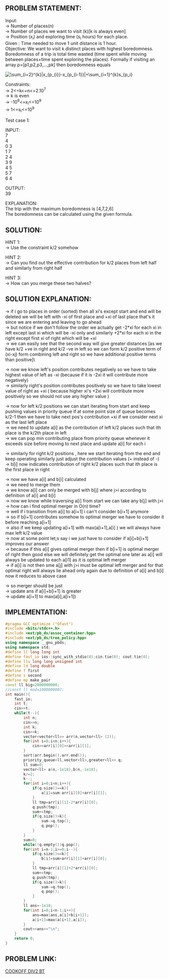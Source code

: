 PROBLEM STATEMENT:
--

Input:\
-> Number of places(n)\
-> Number of places we want to visit (k)[k is always even]\
-> Position (x<sub>i</sub>) and exploring time (s<sub>i</sub> hours) for each place. \
Given : Time needed to move 1 unit distance is 1 hour. \
Objective: We want to visit k distinct places with highest boredomness. Boredomness of a trip is total time wasted (time spent while moving between places+time spent exploring the places). Formally if visiting an array p=[p1,p2,p3,...,pk] then boredomness equals 
 

![ \sum_{i=2}^{k}|x_{p_{i}}-x_{p_{i-1}}|+\sum_{i=1}^{k}s_{p_i}](https://latex.codecogs.com/svg.image?%20%5Csum_%7Bi=2%7D%5E%7Bk%7D%7Cx_%7Bp_%7Bi%7D%7D-x_%7Bp_%7Bi-1%7D%7D%7C&plus;%5Csum_%7Bi=1%7D%5E%7Bk%7Ds_%7Bp_i%7D)


Constraints:\
-> 2<=k<=n<=2.10<sup>7</sup>\
-> k is even\
-> -10<sup>9</sup><=x<sub>i</sub><=10<sup>9</sup>\
-> 1<=s<sub>i</sub><=10<sup>9</sup>



Test case 1:

INPUT:\
7\
4\
0 3\
1 7\
2 4\
3 9\
4 5\
5 7\
6 4

OUTPUT:\
39

EXPLANATION:\
 The trip with the maximum boredomness is [4,7,2,6]\
The boredomness can be calculated using the given formula.

SOLUTION:
--

HINT 1:\
-> Use the constraint k/2 somehow

HINT 2:\
-> Can you find out the effective contribution for k/2 places from left half and similarly from right half

HINT 3:\
-> How can you merge these two halves?

SOLUTION EXPLANATION:
---

-> if i go to places in order (sorted) then all xi's except start and end will be deleted we will be left with -xi of first place and +xi of last place that's it since we are entering and leaving to go ahead\
-> but notice if we don't follow the order we actually get -2\*xi for each xi in left except last xi which will be -xi only and similarly +2\*xi for each xi in the right except first xi of right which will be +xi\
-> we can easily see that the second way will give greater distances [as we have k/2 +ve in right and k/2 -ve in left so we can form k/2 positive term of (xi-xj) form combining left and right so we have additional positive terms than positive]\

-> now we know left's position contributes negatively so we have to take highest value of left as -xi (because if it is -2xi it will contribute more negatively)\
-> similarly right's position contributes positively so we have to take lowest value of right as +xi ( because higher xi's +2xi will contribute more positively so we should not use any higher value )

-> now for left k/2 positions we can start iterating from start and keep pushing values in priority queue if at some point size of queue becomes k/2-1 then we have to take next pos's contribution +xi if we consider next xi as the last left place \
-> we need to update a[i] as the contribution of left k/2 places such that ith place is the k/2th place in left\
-> we can pop min contributing place from priority queue whenever it exceeds size before moving to next place and update a[i] for each i

-> similarly for right k/2 positions , here we start iterating from the end and keep operating similarly just adjust the contribution values (+ instead of -)\
-> b[i] now indicates contribution of right k/2 places such that ith place is the first place in right

-> now we have a[i] and b[i] calculated \
-> we need to merge them\
-> we know a[i] can only be merged with b[j] where j>i according to definition of a[i] and b[i] \
-> now we know while traversing a[i] from start we can take any b[j] with j>i \
-> how can i find optimal merger in O(n) time?\
-> well if i transition from a[i] to a[i+1] i can't consider b[i+1] anymore \
-> so if b[i+1] contributes somehow to optimal merger we have to consider it before reaching a[i+1]\
-> also if we keep updating a[i+1] with max(a[i+1],a[i] ) we will always have max left k/2 value \
-> now at some point let;s say i we just have to consider if a[i]+b[i+1] improves our answer \
-> because if this a[i] gives optimal merger then if b[i+1] is optimal merger of right then good else we will definitely get the optimal one later as a[i] will always be updated to each a[i1] as it is optimal left merger \
-> if a[i] is not then sme a[j] with j>i must be optimal left merger and for that optimal right will always lie ahead only again due to definition of a[i] and b[i] now it reduces to above case

-> so merger should be just\
-> update ans if a[i]+b[i+1] is greater\
-> update a[i+1] to max(a[i],a[i+1])

**IMPLEMENTATION:**
---

```cpp
#pragma GCC optimize ("Ofast")
#include <bits/stdc++.h>
#include <ext/pb_ds/assoc_container.hpp>
#include <ext/pb_ds/tree_policy.hpp>
using namespace __gnu_pbds;
using namespace std;
#define ll long long int
#define fast_io ios::sync_with_stdio(0);cin.tie(0); cout.tie(0);
#define llu long long unsigned int
#define ld long double
#define f first 
#define s second
#define mp make_pair
const ll big=2000000000;
//const ll mod=1000000007;
int main(){
    fast_io; 
    int t;
    cin>>t;
    while(t--){
        int n;
        cin>>n;
        int k;
        cin>>k;
        vector<vector<ll>> arr(n,vector<ll> (2));
        for(int i=0;i<n;i++){
            cin>>arr[i][0]>>arr[i][1];
        }
        sort(arr.begin(),arr.end());
        priority_queue<ll,vector<ll>,greater<ll>> q;
        ll sum=0;
        vector<ll> a(n,-1e18),b(n,-1e18);
        k/=2;
        k--;
        for(int i=0;i<n;i++){
            if(q.size()==k){
                a[i]=sum-arr[i][0]+arr[i][1];
            }
            ll tmp=arr[i][1]-2*arr[i][0];
            q.push(tmp);
            sum+=tmp;
            if(q.size()>k){
                sum-=q.top();
                q.pop();
            }
        }
        sum=0;
        while(!q.empty())q.pop();
        for(int i=n-1;i>=0;i--){
            if(q.size()==k){
                b[i]=sum+arr[i][1]+arr[i][0];
            }
            ll tmp=arr[i][1]+2*arr[i][0];
            sum+=tmp;
            q.push(tmp);
            if(q.size()>k){
                sum-=q.top();
                q.pop();
            }
        }
        ll ans=-1e18;
        for(int i=0;i<n-1;i++){
            ans=max(ans,a[i]+b[i+1]);
            a[i+1]=max(a[i+1],a[i]);
        }
        cout<<ans<<"\n";
    }
    return 0;
}
```

**PROBLEM LINK:**
---
[COOKOFF DIV2 BT](https://www.codechef.com/COOK137B/problems/BT)
